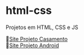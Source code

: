 # html-css
 Projetos em HTML, CSS e JS


&#128279;<a href="https://nicollassevero.github.io/html-css/projetos/projeto-casamento/casamento.html">Site Projeto Casamento</a>
<br>
&#128279;<a href="https://nicollassevero.github.io/html-css/projetos/projeto-android-curso/android.html">Site Projeto Android</a>
